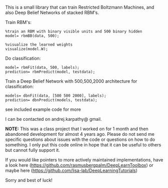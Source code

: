 This is a small library that can train Restricted Boltzmann Machines, and also Deep Belief Networks of stacked RBM's.

Train RBM's:
```
%train an RBM with binary visible units and 500 binary hidden
model= rbmBB(data, 500);

%visualize the learned weights
visualize(model.W);
```

Do classification:
```
model= rbmFit(data, 500, labels);
prediction= rbmPredict(model, testdata);
```

Train a Deep Belief Network with 500,500,2000 architecture for classification:
```
models= dbnFit(data, [500 500 2000], labels);
prediction= dbnPredict(models, testdata);
```

see included example code for more

I can be contacted on andrej.karpathy@ gmail.




**NOTE:**
This was a class project that I worked on for 1 month and then abandoned development for almost 4 years ago. Please do not send me specific questions about issues with the code or questions on how to do something. I only put this code online in hope that it can be useful to others but cannot fully support it.

If you would like pointers to more actively maintained implementations, have a look here (https://github.com/rasmusbergpalm/DeepLearnToolbox) or maybe here (https://github.com/lisa-lab/DeepLearningTutorials)

Sorry and best of luck!